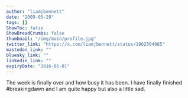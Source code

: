 ```yaml
---
author: "liamjbennett"
date: "2009-05-29"
tags: []
ShowToc: false
ShowBreadCrumbs: false
thumbnail: "/img/main/profile.jpg"
twitter_link: "https://x.com/liamjbennett/status/1962504985"
mastodon_link: ""
bluesky_link: ""
linkedin_link: ""
expiryDate: "2016-01-01"
---
```


The week is finally over and how busy it has been. I have finally finished #breakingdawn and I am quite happy but also a little sad.

